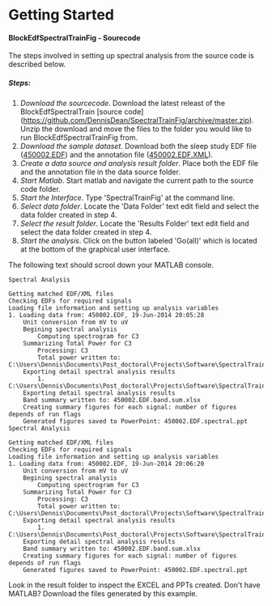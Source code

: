 Getting Started
==================

#### BlockEdfSpectralTrainFig - Sourecode
The steps involved in setting up spectral analysis from the source code is described below.

##### Steps:
1. *Download the sourcecode*.  Download the latest releast of the BlockEdfSpectralTrain [source code] (https://github.com/DennisDean/SpectralTrainFig/archive/master.zip). Unzip the download and move the files to the folder you would like to run  BlockEdfSpectralTrainFig from.
2. *Download the sample dataset*.  Download both the sleep study EDF file ([450002.EDF](https://github.com/DennisDean/SpectralTrainFig/releases/download/0.1.00/450002.EDF)) and the annotation file ([450002.EDF.XML](https://github.com/DennisDean/SpectralTrainFig/releases/download/0.1.00/450002.EDF.XML)).
4. *Create a data source and analysis result folder*. Place both the EDF file and the annotation file in the data source folder.
5. *Start Matlab*. Start matlab and navigate the current path to the source code folder.
6. *Start the Interface*. Type 'SpectralTrainFig' at the command line.
6. *Select data folder*. Locate the 'Data Folder' text edit field and select the data folder created in step 4.
7. *Select the result folder*. Locate the 'Results Folder' text edit field and select the data folder created in step 4.
8. *Start the analysis*.  Click on the button labeled 'Go(all)' which is located at the bottom of the graphical user interface.


The following text should scrool down your MATLAB console.

```
Spectral Analysis

Getting matched EDF/XML files
Checking EDFs for required signals
Loading file information and setting up analysis variables
1. Loading data from: 450002.EDF, 19-Jun-2014 20:05:28
	Unit conversion from mV to uV
	Begining spectral analysis
		Computing spectrogram for C3
	Summarizing Total Power for C3
		Processing: C3
		Total power written to: C:\Users\Dennis\Documents\Post_doctoral\Projects\Software\SpectralTrainFig\SHHS_res\450002.EDFtotal.power.xlsx
	Exporting detail spectral analysis results
		1. C:\Users\Dennis\Documents\Post_doctoral\Projects\Software\SpectralTrainFig\SHHS_res\450002.EDF.C3.detail.spectral.xlsx
	Exporting detail spectral analysis results
	Band summary written to: 450002.EDF.band.sum.xlsx
	Creating summary figures for each signal: number of figures depends of run flags
	Generated figures saved to PowerPoint: 450002.EDF.spectral.ppt
Spectral Analysis

Getting matched EDF/XML files
Checking EDFs for required signals
Loading file information and setting up analysis variables
1. Loading data from: 450002.EDF, 19-Jun-2014 20:06:20
	Unit conversion from mV to uV
	Begining spectral analysis
		Computing spectrogram for C3
	Summarizing Total Power for C3
		Processing: C3
		Total power written to: C:\Users\Dennis\Documents\Post_doctoral\Projects\Software\SpectralTrainFig\SHHS_res\450002.EDFtotal.power.xlsx
	Exporting detail spectral analysis results
		1. C:\Users\Dennis\Documents\Post_doctoral\Projects\Software\SpectralTrainFig\SHHS_res\450002.EDF.C3.detail.spectral.xlsx
	Exporting detail spectral analysis results
	Band summary written to: 450002.EDF.band.sum.xlsx
	Creating summary figures for each signal: number of figures depends of run flags
	Generated figures saved to PowerPoint: 450002.EDF.spectral.ppt
```

Look in the result folder to inspect the EXCEL and PPTs created. Don't have MATLAB? Download the files generated by this example.

